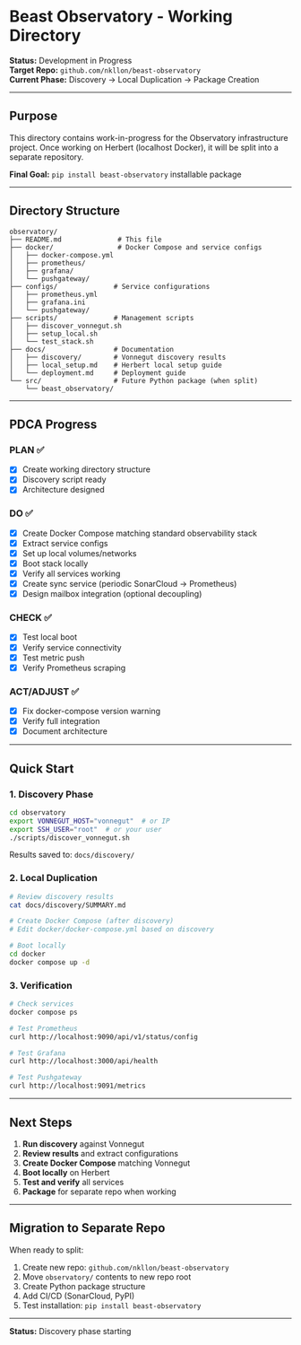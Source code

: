 # Beast Observatory - Working Directory

**Status:** Development in Progress  
**Target Repo:** `github.com/nkllon/beast-observatory`  
**Current Phase:** Discovery → Local Duplication → Package Creation

---

## Purpose

This directory contains work-in-progress for the Observatory infrastructure project. Once working on Herbert (localhost Docker), it will be split into a separate repository.

**Final Goal:** `pip install beast-observatory` installable package

---

## Directory Structure

```
observatory/
├── README.md              # This file
├── docker/                # Docker Compose and service configs
│   ├── docker-compose.yml
│   ├── prometheus/
│   ├── grafana/
│   └── pushgateway/
├── configs/              # Service configurations
│   ├── prometheus.yml
│   ├── grafana.ini
│   └── pushgateway/
├── scripts/              # Management scripts
│   ├── discover_vonnegut.sh
│   ├── setup_local.sh
│   └── test_stack.sh
├── docs/                 # Documentation
│   ├── discovery/        # Vonnegut discovery results
│   ├── local_setup.md    # Herbert local setup guide
│   └── deployment.md     # Deployment guide
└── src/                  # Future Python package (when split)
    └── beast_observatory/
```

---

## PDCA Progress

### PLAN ✅
- [x] Create working directory structure
- [x] Discovery script ready
- [x] Architecture designed

### DO ✅
- [x] Create Docker Compose matching standard observability stack
- [x] Extract service configs
- [x] Set up local volumes/networks
- [x] Boot stack locally
- [x] Verify all services working
- [x] Create sync service (periodic SonarCloud → Prometheus)
- [x] Design mailbox integration (optional decoupling)

### CHECK ✅
- [x] Test local boot
- [x] Verify service connectivity
- [x] Test metric push
- [x] Verify Prometheus scraping

### ACT/ADJUST ✅
- [x] Fix docker-compose version warning
- [x] Verify full integration
- [x] Document architecture

---

## Quick Start

### 1. Discovery Phase

```bash
cd observatory
export VONNEGUT_HOST="vonnegut"  # or IP
export SSH_USER="root"  # or your user
./scripts/discover_vonnegut.sh
```

Results saved to: `docs/discovery/`

### 2. Local Duplication

```bash
# Review discovery results
cat docs/discovery/SUMMARY.md

# Create Docker Compose (after discovery)
# Edit docker/docker-compose.yml based on discovery

# Boot locally
cd docker
docker compose up -d
```

### 3. Verification

```bash
# Check services
docker compose ps

# Test Prometheus
curl http://localhost:9090/api/v1/status/config

# Test Grafana
curl http://localhost:3000/api/health

# Test Pushgateway
curl http://localhost:9091/metrics
```

---

## Next Steps

1. **Run discovery** against Vonnegut
2. **Review results** and extract configurations
3. **Create Docker Compose** matching Vonnegut
4. **Boot locally** on Herbert
5. **Test and verify** all services
6. **Package** for separate repo when working

---

## Migration to Separate Repo

When ready to split:

1. Create new repo: `github.com/nkllon/beast-observatory`
2. Move `observatory/` contents to new repo root
3. Create Python package structure
4. Add CI/CD (SonarCloud, PyPI)
5. Test installation: `pip install beast-observatory`

---

**Status:** Discovery phase starting

